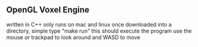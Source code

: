 ## OpenGL Voxel Engine
written in C++
only runs on mac and linux
once downloaded into a directory, simple type "make run"
this should execute the program
use the mouse or trackpad to look around
and WASD to move
